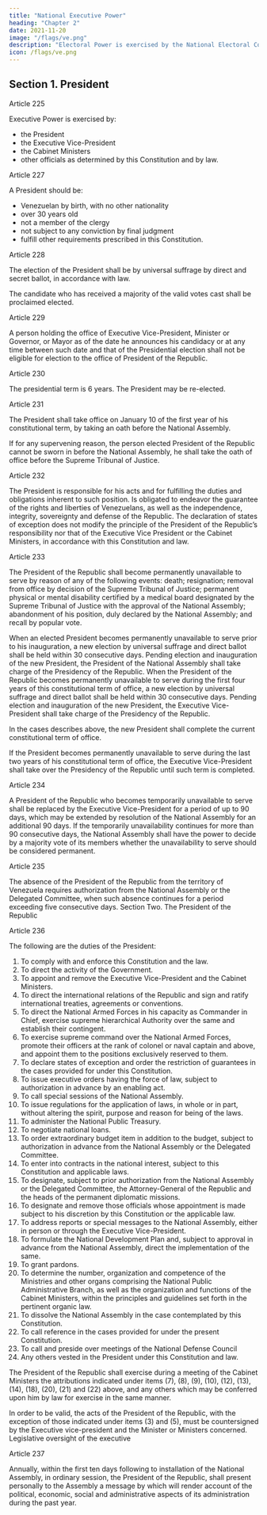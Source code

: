```yaml
---
title: "National Executive Power"
heading: "Chapter 2"
date: 2021-11-20
image: "/flags/ve.png"
description: "Electoral Power is exercised by the National Electoral Council as governing body, and by the latter’s subordinate organs"
icon: /flags/ve.png
---
```




## Section 1. President

Article 225

Executive Power is exercised by:
- the President
- the Executive Vice-President
- the Cabinet Ministers 
- other officials as determined by this Constitution and by law.


<!-- Article 226

The President of the Republic is the Head of State and of the National Executive, in
which latter capacity he directs the action of the government. -->


Article 227

A President should be:
- Venezuelan by birth, with no other nationality
- over 30 years old
- not a member of the clergy
- not subject to any conviction by final judgment
- fulfill other requirements prescribed in this Constitution.


Article 228

The election of the President shall be by universal suffrage by direct and secret ballot, in accordance with law. 

The candidate who has received a majority of the valid votes cast shall be proclaimed elected.


Article 229

A person holding the office of Executive Vice-President, Minister or Governor, or Mayor as of the date he announces his candidacy or at any time between such date and that of the Presidential election shall not be eligible for election to the office of President of the Republic.


Article 230

The presidential term is 6 years. The President may be re-elected.


Article 231

The President shall take office on January 10 of the first year of his constitutional term, by taking an oath before the National Assembly. 

If for any supervening reason, the person elected President of the Republic cannot be sworn in before the National Assembly, he shall take the oath of office before the Supreme Tribunal of Justice.


Article 232

The President is responsible for his acts and for fulfilling the duties and obligations inherent to such position.
Is obligated to endeavor the guarantee of the rights and liberties of Venezuelans, as well
as the independence, integrity, sovereignty and defense of the Republic. The declaration
of states of exception does not modify the principle of the President of the Republic’s
responsibility nor that of the Executive Vice President or the Cabinet Ministers, in
accordance with this Constitution and law.


Article 233

The President of the Republic shall become permanently unavailable to serve by reason
of any of the following events: death; resignation; removal from office by decision of the
Supreme Tribunal of Justice; permanent physical or mental disability certified by a
medical board designated by the Supreme Tribunal of Justice with the approval of the
National Assembly; abandonment of his position, duly declared by the National Assembly; and recall by popular vote.

When an elected President becomes permanently unavailable to serve prior to his
inauguration, a new election by universal suffrage and direct ballot shall be held within
30 consecutive days. Pending election and inauguration of the new President, the
President of the National Assembly shall take charge of the Presidency of the Republic.
When the President of the Republic becomes permanently unavailable to serve during
the first four years of this constitutional term of office, a new election by universal
suffrage and direct ballot shall be held within 30 consecutive days. Pending election and
inauguration of the new President, the Executive Vice-President shall take charge of the
Presidency of the Republic.

In the cases describes above, the new President shall complete the current
constitutional term of office.

If the President becomes permanently unavailable to serve during the last two years of
his constitutional term of office, the Executive Vice-President shall take over the
Presidency of the Republic until such term is completed.

Article 234

A President of the Republic who becomes temporarily unavailable to serve shall be
replaced by the Executive Vice-President for a period of up to 90 days, which may be
extended by resolution of the National Assembly for an additional 90 days.
If the temporarily unavailability continues for more than 90 consecutive days, the
National Assembly shall have the power to decide by a majority vote of its members
whether the unavailability to serve should be considered permanent.

Article 235

The absence of the President of the Republic from the territory of Venezuela requires
authorization from the National Assembly or the Delegated Committee, when such
absence continues for a period exceeding five consecutive days.
Section Two. The President of the Republic

Article 236

The following are the duties of the President:

1. To comply with and enforce this Constitution and the law.
2. To direct the activity of the Government.
3. To appoint and remove the Executive Vice-President and the Cabinet Ministers.
4. To direct the international relations of the Republic and sign and ratify international treaties, agreements or conventions.
5. To direct the National Armed Forces in his capacity as Commander in Chief, exercise supreme hierarchical Authority over the same and establish their contingent.
6. To exercise supreme command over the National Armed Forces, promote their officers at the rank of colonel or naval captain and above, and appoint them to the positions exclusively reserved to them.
7. To declare states of exception and order the restriction of guarantees in the cases provided for under this Constitution.
8. To issue executive orders having the force of law, subject to authorization in advance by an enabling act.
9. To call special sessions of the National Assembly.
10. To issue regulations for the application of laws, in whole or in part, without altering the spirit, purpose and reason for being of the laws.
11. To administer the National Public Treasury.
12. To negotiate national loans.
13. To order extraordinary budget item in addition to the budget, subject to authorization in advance from the National Assembly or the Delegated
Committee.
14. To enter into contracts in the national interest, subject to this Constitution and applicable laws.
15. To designate, subject to prior authorization from the National Assembly or the Delegated Committee, the Attorney-General of the Republic and the heads of the permanent diplomatic missions.
16. To designate and remove those officials whose appointment is made subject to his discretion by this Constitution or the applicable law.
17. To address reports or special messages to the National Assembly, either in person or through the Executive Vice-President.
18. To formulate the National Development Plan and, subject to approval in advance from the National Assembly, direct the implementation of the same.
19. To grant pardons.
20. To determine the number, organization and competence of the Ministries and other organs comprising the National Public Administrative Branch, as well as the organization and functions of the Cabinet Ministers, within the principles and guidelines set forth in the pertinent organic law.
21. To dissolve the National Assembly in the case contemplated by this Constitution.
22. To call reference in the cases provided for under the present Constitution.
23. To call and preside over meetings of the National Defense Council
24. Any others vested in the President under this Constitution and law.

The President of the Republic shall exercise during a meeting of the Cabinet Ministers the attributions indicated under items (7), (8), (9), (10), (12), (13), (14), (18), (20), (21) and (22) above, and any others which may be conferred upon him by law for exercise in
the same manner.

In order to be valid, the acts of the President of the Republic, with the exception of those indicated under items (3) and (5), must be countersigned by the Executive vice-president and the Minister or Ministers concerned.
Legislative oversight of the executive

Article 237

Annually, within the first ten days following to installation of the National Assembly, in ordinary session, the President of the Republic, shall present personally to the Assembly a message by which will render account of the political, economic, social and
administrative aspects of its administration during the past year.

